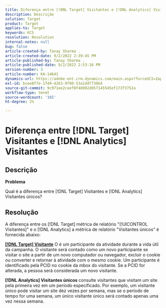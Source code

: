 ```yaml
---
title: Diferença entre [!DNL Target] Visitantes e [!DNL Analytics] Visitantes
description: Descrição
solution: Target
product: Target
applies-to: Target
keywords: KCS
resolution: Resolution
internal-notes: null
bug: false
article-created-by: Tanay Sharma .
article-created-date: 9/2/2022 2:39:45 PM
article-published-by: Tanay Sharma .
article-published-date: 9/2/2022 2:53:16 PM
version-number: 3
article-number: KA-14641
dynamics-url: https://adobe-ent.crm.dynamics.com/main.aspx?forceUCI=1&pagetype=entityrecord&etn=knowledgearticle&id=d7fa2510-cd2a-ed11-9db1-002248086735
exl-id: bcee8f7e-1fd4-4263-9f90-53a1ddf730b4
source-git-commit: 9c971ee2ceef8f48902d857145545ef173f3752a
workflow-type: tm+mt
source-wordcount: '165'
ht-degree: 2%

---
```


# Diferença entre [!DNL Target] Visitantes e [!DNL Analytics] Visitantes

## Descrição


<b>Problema</b>

Qual é a diferença entre [!DNL Target] Visitantes e [!DNL Analytics] Visitantes únicos?


## Resolução


A diferença entre os [!DNL Target] métrica de relatório &quot;[!UICONTROL Visitantes]&quot; e o [!DNL Analytics] a métrica de relatório &quot;Visitantes únicos&quot; é fornecida abaixo:

<u><b>[!DNL Target] Visitante</b></u> O é um participante da atividade durante a vida útil da campanha. O visitante será contado como um novo participante se visitar o site a partir de um novo computador ou navegador, excluir o cookie ou converter e retornar à atividade com o mesmo cookie. Um participante é identificado pela PCID no cookie da mbox do visitante. Se a PCID for alterada, a pessoa será considerada um novo visitante.

<b>[!DNL Analytics] Visitantes únicos</b> consulte visitantes que visitam um site pela primeira vez em um período especificado. Por exemplo, um visitante único pode visitar um site dez vezes por semana, mas se o período de tempo for uma semana, um único visitante único será contado apenas uma vez nessa semana.

